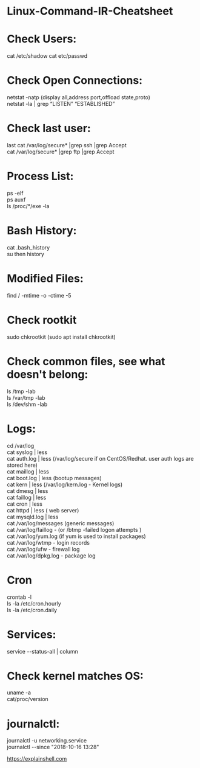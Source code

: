 # Linux-Command-IR-Cheatsheet

# Check Users:

cat /etc/shadow 
cat etc/passwd

# Check Open Connections:
netstat -natp (display all,address port,offload state,proto)  
netstat -la | grep “LISTEN” “ESTABLISHED”

# Check last user:

last
cat /var/log/secure* |grep ssh |grep Accept  
cat /var/log/secure* |grep ftp |grep Accept 

# Process List:

ps -elf   
ps auxf  
ls /proc/*/exe -la   


# Bash History:
cat .bash_history  
su <user> then history

# Modified Files: 
find / -mtime -o -ctime -5

# Check rootkit 
sudo chkrootkit (sudo apt install chkrootkit)

# Check common files, see what doesn't belong:
ls /tmp -lab  
ls /var/tmp -lab  
ls /dev/shm -lab    

# Logs: 
cd /var/log  
cat syslog | less  
cat auth.log | less   (/var/log/secure if on CentOS/Redhat. user auth logs are stored here)  
cat maillog | less  
cat boot.log | less   (bootup messages)  
cat kern | less  (/var/log/kern.log - Kernel logs)  
cat dmesg | less   
cat faillog | less  
cat cron | less  
cat httpd | less ( web server)  
cat mysqld.log | less  
cat /var/log/messages (generic messages)  
cat /var/log/faillog  - (or /btmp -failed logon attempts )  
cat /var/log/yum.log  (if yum is used to install packages)  
cat /var/log/wtmp    - login records  
cat /var/log/ufw  - firewall log  
cat /var/log/dpkg.log  - package log  
  
# Cron  
crontab -l   
ls -la /etc/cron.hourly   
ls -la /etc/cron.daily  

# Services:
service --status-all | column  
  
# Check kernel matches OS:  

uname -a   
cat/proc/version  
  
# journalctl:  
journalctl -u networking.service  
journalctl --since "2018-10-16 13:28"  

  
  
  
https://explainshell.com
